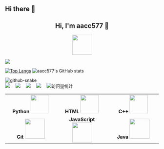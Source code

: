 ## Hi there 👋

<h2 align="center"> Hi, I'm aacc577 👋 <br/> </h2> 

<p align="center"><img width=65px height=65px  src="https://github.moeyy.xyz/https://github.com/aacc577/aacc577/blob/main/X.png" alt=""></p>

  <!-- dynamic typing effect 动态打字效果 -->
  <div>
    <a href="https://blog.sunguoqi.com/">
      <img src="https://readme-typing-svg.demolab.com?font=Fira+Code&pause=1000&width=435&lines=嗨，我叫 aacc577。;这是我的个人主页感谢参观&center=true&size=27" />
    </a>
  </div>

<table>
<tbody>
 <tr>
<td align="center" width="20%">
<span><b style="text-align: center;">Python</b></span> 
<img height=60px src="https://img.icons8.com/color/2x/python.png" alt=""> 
</td>

<td align="center" width="20%">
<span><b style="text-align: center;">HTML</b></span> 
<img height=60px src="https://img.icons8.com/color/2x/html-5.png" alt=""> 
</td>

<td align="center" width="20%">
<span><b style="text-align: center;">C++</b></span> 
<img height=60px src="https://isocpp.org/assets/images/cpp_logo.png" alt=""> 
</td>
</tr>

<tr>
<td align="center" width="20%">
<span><b style="text-align: center;">Git</b></span> 
<img height=65px src="https://img.icons8.com/ios-glyphs/2x/github-2.png" alt=""> 
</td>

<td align="center" width="20%">
<span><b style="text-align: center;">JavaScript</b></span> 
<img height=65px src="https://img.icons8.com/color/2x/javascript.png" alt=""> 
</td>

<td align="center" width="20%">
<span><b style="text-align: center;">Java</b></span> 
<img height=65px src="https://cdn.icon-icons.com/icons2/159/PNG/256/java_22523.png" alt=""> 
</td>
</tr>

[![Top Langs](https://github-readme-stats.vercel.app/api/top-langs/?username=aacc577)](https://github.com/aacc577/github-readme-stats)  ![aacc577's GitHub stats](https://github-readme-stats.vercel.app/api?username=aacc577&show_icons=true&theme=tokyonight)

  <!-- Snake Code Contribution Map 贪吃蛇代码贡献图 -->
  <picture>
    <source media="(prefers-color-scheme: dark)" srcset="https://cdn.jsdelivr.net/gh/aacc577/aacc577/profile-snake-contrib/github-contribution-grid-snake-dark.svg" />
    <source media="(prefers-color-scheme: light)" srcset="https://cdn.jsdelivr.net/gh/aacc577/aacc577/profile-snake-contrib/github-contribution-grid-snake.svg" />
    <img alt="github-snake" src="https://cdn.jsdelivr.net/gh/aacc577/aacc577/profile-snake-contrib/github-contribution-grid-snake-dark.svg" />
  </picture>


  <!-- profile logo 个人资料徽标 -->
  <div>
    <a href="tencent://message/?uin=2653575204&Site=&Menu=yes"><img src="https://img.shields.io/badge/QQ-扣扣-c32136" /></a>&emsp;
    <a href="https://aacc577.github.io/"><img src="https://img.shields.io/badge/Github-博客-8c36db" /></a>&emsp;
    <a href="https://blog.csdn.net/ht114514_y"><img src="https://img.shields.io/badge/CSDN-Csdn-07c160" /></a>&emsp;
    <a href="https://space.bilibili.com/3537108742441886/"><img src="https://img.shields.io/badge/Bilibili-B站-ff69b4" /></a>&emsp;
    <!-- visitor -->
    <img src="https://komarev.com/ghpvc/?username=aacc577&label=Views&color=orange&style=flat" alt="访问量统计" />&emsp;
    
  </div>

  
</tbody>
</table>
<!--
**aacc577/aacc577** is a ✨ _special_ ✨ repository because its `README.md` (this file) appears on your GitHub profile.

Here are some ideas to get you started:

- 🔭 I’m currently working on ...
- 🌱 I’m currently learning ...
- 👯 I’m looking to collaborate on ...
- 🤔 I’m looking for help with ...
- 💬 Ask me about ...
- 📫 How to reach me: ...
- 😄 Pronouns: ...
- ⚡ Fun fact: ...
-->
